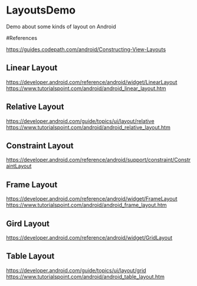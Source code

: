 # LayoutsDemo
Demo about some kinds of layout on Android

#References

https://guides.codepath.com/android/Constructing-View-Layouts
## Linear Layout

https://developer.android.com/reference/android/widget/LinearLayout
https://www.tutorialspoint.com/android/android_linear_layout.htm

## Relative Layout

https://developer.android.com/guide/topics/ui/layout/relative
https://www.tutorialspoint.com/android/android_relative_layout.htm

## Constraint Layout

https://developer.android.com/reference/android/support/constraint/ConstraintLayout

## Frame Layout

https://developer.android.com/reference/android/widget/FrameLayout
https://www.tutorialspoint.com/android/android_frame_layout.htm

## Gird Layout

https://developer.android.com/reference/android/widget/GridLayout

## Table Layout

https://developer.android.com/guide/topics/ui/layout/grid
https://www.tutorialspoint.com/android/android_table_layout.htm